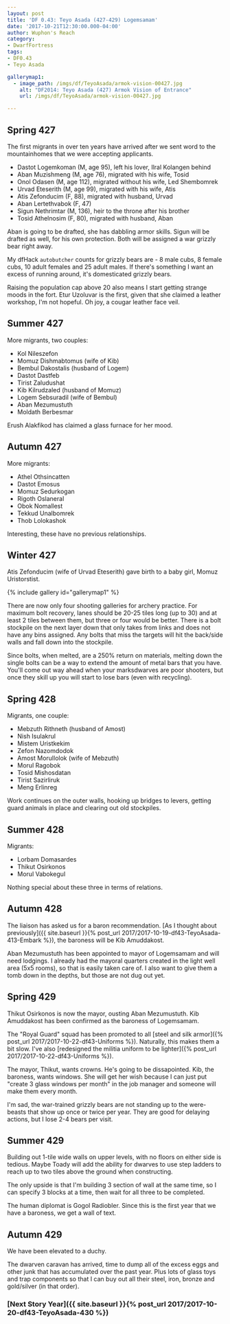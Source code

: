 ```yaml
---
layout: post
title: 'DF 0.43: Teyo Asada (427-429) Logemsamam'
date: '2017-10-21T12:30:00.000-04:00'
author: Wuphon's Reach
category:
- DwarfFortress
tags:
- DF0.43
- Teyo Asada

gallerymap1:
  - image_path: /imgs/df/TeyoAsada/armok-vision-00427.jpg
    alt: "DF2014: Teyo Asada (427) Armok Vision of Entrance"
    url: /imgs/df/TeyoAsada/armok-vision-00427.jpg

---
```


## Spring 427

The first migrants in over ten years have arrived after we sent word to the mountainhomes that we were accepting applicants.

- Dastot Logemkoman (M, age 95), left his lover, Ilral Kolangen behind
- Aban Muzishmeng (M, age 76), migrated with his wife, Tosid
- Onol Odasen (M, age 112), migrated without his wife, Led Shembomrek
- Urvad Eteserith (M, age 99), migrated with his wife, Atis
- Atis Zefonducim (F, 88), migrated with husband, Urvad
- Aban Lertethvabok (F, 47)
- Sigun Nethrimtar (M, 136), heir to the throne after his brother
- Tosid Athelnosim (F, 80), migrated with husband, Aban

Aban is going to be drafted, she has dabbling armor skills.  Sigun will be drafted as well, for his own protection.  Both will be assigned a war grizzly bear right away.

My dfHack `autobutcher` counts for grizzly bears are - 8 male cubs, 8 female cubs, 10 adult females and 25 adult males.  If there's something I want an excess of running around, it's domesticated grizzly bears.

Raising the population cap above 20 also means I start getting strange moods in the fort.  Etur Uzoluvar is the first, given that she claimed a leather workshop, I'm not hopeful.  Oh joy, a cougar leather face veil.

## Summer 427

More migrants, two couples:

- Kol Nileszefon
- Momuz Dishmabtomus (wife of Kib)
- Bembul Dakostalis (husband of Logem)
- Dastot Dastfeb
- Tirist Zaludushat
- Kib Kilrudzaled (husband of Momuz)
- Logem Sebsuradil (wife of Bembul)
- Aban Mezumustuth
- Moldath Berbesmar

Erush Alakfikod has claimed a glass furnace for her mood.

## Autumn 427

More migrants:

- Athel Othsincatten
- Dastot Emosus
- Momuz Sedurkogan
- Rigoth Oslaneral
- Obok Nomallest
- Tekkud Unalbomrek
- Thob Lolokashok

Interesting, these have no previous relationships.

## Winter 427

Atis Zefonducim (wife of Urvad Eteserith) gave birth to a baby girl, Momuz Uristorstist.

{% include gallery id="gallerymap1" %}

There are now only four shooting galleries for archery practice.  For maximum bolt recovery, lanes should be 20-25 tiles long (up to 30) and at least 2 tiles between them, but three or four would be better.  There is a bolt stockpile on the next layer down that only takes from links and does not have any bins assigned.  Any bolts that miss the targets will hit the back/side walls and fall down into the stockpile.

Since bolts, when melted, are a 250% return on materials, melting down the single bolts can be a way to extend the amount of metal bars that you have.  You'll come out way ahead when your marksdwarves are poor shooters, but once they skill up you will start to lose bars (even with recycling).

## Spring 428

Migrants, one couple:

- Mebzuth Rithneth (husband of Amost)
- Nish Isulakrul
- Mistem Uristkekim
- Zefon Nazomdodok
- Amost Morullolok (wife of Mebzuth)
- Morul Ragobok
- Tosid Mishosdatan
- Tirist Sazirliruk
- Meng Erlinreg

Work continues on the outer walls, hooking up bridges to levers, getting guard animals in place and clearing out old stockpiles.

## Summer 428

Migrants:

- Lorbam Domasardes
- Thikut Osirkonos
- Morul Vabokegul

Nothing special about these three in terms of relations.

## Autumn 428

The liaison has asked us for a baron recommendation.  [As I thought about previously]({{ site.baseurl }}{% post_url 2017/2017-10-19-df43-TeyoAsada-413-Embark %}), the baroness will be Kib Amuddakost.

Aban Mezumustuth has been appointed to mayor of Logemsamam and will need lodgings.  I already had the mayoral quarters created in the light well area (5x5 rooms), so that is easily taken care of.  I also want to give them a tomb down in the depths, but those are not dug out yet.

## Spring 429

Thikut Osirkonos is now the mayor, ousting Aban Mezumustuth.  Kib Amuddakost has been confirmed as the baroness of Logemsamam.

The "Royal Guard" squad has been promoted to all [steel and silk armor]({% post_url 2017/2017-10-22-df43-Uniforms %}).  Naturally, this makes them a bit slow.  I've also [redesigned the militia uniform to be lighter]({% post_url 2017/2017-10-22-df43-Uniforms %}).

The mayor, Thikut, wants crowns.  He's going to be dissapointed.  Kib, the baroness, wants windows.  She will get her wish because I can just put "create 3 glass windows per month" in the job manager and someone will make them every month.

I'm sad, the war-trained grizzly bears are not standing up to the were-beasts that show up once or twice per year.  They are good for delaying actions, but I lose 2-4 bears per visit.

## Summer 429

Building out 1-tile wide walls on upper levels, with no floors on either side is tedious.  Maybe Toady will add the ability for dwarves to use step ladders to reach up to two tiles above the ground when constructing.

The only upside is that I'm building 3 section of wall at the same time, so I can specify 3 blocks at a time, then wait for all three to be completed.

The human diplomat is Gogol Radiobler.  Since this is the first year that we have a baroness, we get a wall of text.

## Autumn 429

We have been elevated to a duchy.

The dwarven caravan has arrived, time to dump all of the excess eggs and other junk that has accumulated over the past year.  Plus lots of glass toys and trap components so that I can buy out all their steel, iron, bronze and gold/silver (in that order).

### [Next Story Year]({{ site.baseurl }}{% post_url 2017/2017-10-20-df43-TeyoAsada-430 %})

